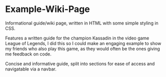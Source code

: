 # Example-Wiki-Page
Informational guide/wiki page, written in HTML with some simple styling in CSS.

Features a written guide for the champion Kassadin in the video game League of Legends, I did this so I could make an engaging example to show my friends who also play this game, as they would often be the ones giving me feedback on code.

Concise and informative guide, split into sections for ease of access and navigatable via a navbar.
